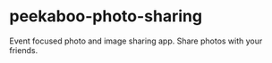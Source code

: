 # peekaboo-photo-sharing
Event focused photo and image sharing app. Share photos with your friends. 
